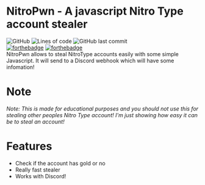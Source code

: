 # NitroPwn - A javascript Nitro Type account stealer
![GitHub](https://img.shields.io/github/license/sch144/NitroPwn)
![Lines of code](https://img.shields.io/tokei/lines/github/sch144/NitroPwn)
![GitHub last commit](https://img.shields.io/github/last-commit/sch144/NitroPwn)
<br>
[![forthebadge](https://forthebadge.com/images/badges/made-with-javascript.svg)](https://forthebadge.com)
[![forthebadge](https://forthebadge.com/images/badges/built-with-love.svg)](https://forthebadge.com)
<br>
NitroPwn allows to steal NitroType accounts easily with some simple Javascript. It will send to a Discord webhook which will have some infomation!
# Note
*Note: This is made for educational purposes and you should not use this for stealing other peoples Nitro Type account! I'm just showing how easy it can be to steal an account!*
# Features
- Check if the account has gold or no
- Really fast stealer 
- Works with Discord!
